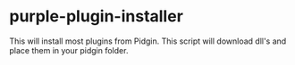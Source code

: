 # purple-plugin-installer
This will install most plugins from Pidgin.  This script will download dll's and place them in your pidgin folder. 

